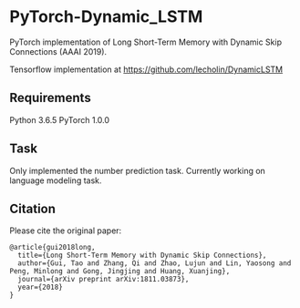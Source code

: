 # PyTorch-Dynamic_LSTM
PyTorch implementation of Long Short-Term Memory with Dynamic Skip Connections (AAAI 2019).

Tensorflow implementation at https://github.com/lecholin/DynamicLSTM

## Requirements
Python 3.6.5
PyTorch 1.0.0

## Task
Only implemented the number prediction task. Currently working on language modeling task.

## Citation
Please cite the original paper:
```
@article{gui2018long,
  title={Long Short-Term Memory with Dynamic Skip Connections},
  author={Gui, Tao and Zhang, Qi and Zhao, Lujun and Lin, Yaosong and Peng, Minlong and Gong, Jingjing and Huang, Xuanjing},
  journal={arXiv preprint arXiv:1811.03873},
  year={2018}
}
```
